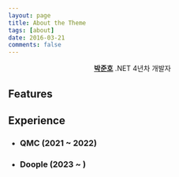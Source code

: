 ```yaml
---
layout: page
title: About the Theme
tags: [about]
date: 2016-03-21
comments: false
---
```

    
<center><a href="http://joonho-park.github.io/"><b>박준호</b></a> .NET 4년차 개발자</center>

## Features


## Experience

 - ### QMC (2021 ~ 2022)

 - ### Doople (2023 ~ )